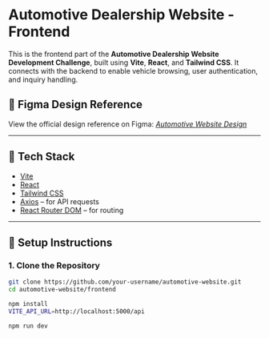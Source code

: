 # Automotive Dealership Website - Frontend

This is the frontend part of the **Automotive Dealership Website Development Challenge**, built using **Vite**, **React**, and **Tailwind CSS**. It connects with the backend to enable vehicle browsing, user authentication, and inquiry handling.

## 🔗 Figma Design Reference

View the official design reference on Figma: _[Automotive Website Design](#)_

---

## 🚀 Tech Stack

- [Vite](https://vitejs.dev/)
- [React](https://react.dev/)
- [Tailwind CSS](https://tailwindcss.com/)
- [Axios](https://axios-http.com/) – for API requests
- [React Router DOM](https://reactrouter.com/en/main) – for routing

---

## 🔧 Setup Instructions

### 1. Clone the Repository

```bash
git clone https://github.com/your-username/automotive-website.git
cd automotive-website/frontend

npm install
VITE_API_URL=http://localhost:5000/api

npm run dev

